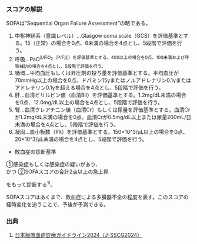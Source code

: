 ### スコアの解説
SOFAは”Sequential Organ Failure Assessment”の略である。

1. 中枢神経系（意識レベル）…Glasgow coma scale（GCS）を評価基準とする。15（正常）の場合を0点、6未満の場合を4点とし、5段階で評価を行う。  
2. 呼吸…PaO<sup>2</sub>/FiO<sub>2</sub>（P/F比）を評価基準とする。400以上の場合を0点、100未満および呼吸補助の場合を4点とし、5段階で評価を行う。  
3. 循環…平均血圧もしくは昇圧剤の投与量を評価基準とする。平均血圧が70mmHg以上の場合を0点、ドパミン15γまたはノルアドレナリン0.1γまたはアドレナリン0.1γを超える場合を4点とし、5段階で評価を行う。  
4. 肝…血清ビリルビン値（血清Bil）を評価基準とする。1.2mg/dL未満の場合を0点、12.0mg/dL以上の場合を4点とし、5段階で評価を行う。  
5. 腎…血清クレアチニン値（血清Cr）もしくは尿量を評価基準とする。血清Crが1.2mg/dL未満の場合を0点、血清Crが0.5mg/dL以上または尿量200mL/日未満の場合を4点とし、5段階で評価を行う。  
6. 凝固…血小板数（Plt）を評価基準とする。150×10^3/μL以上の場合を0点、20×10^3/μL未満の場合を4点とし、5段階で評価を行う。

* 敗血症の診断基準

①感染症もしくは感染症の疑いがあり、  
かつ
②SOFAスコアの合計2点以上の急上昇

をもって診断する<sup>1)</sup>。

SOFAスコアはあくまで、敗血症による多臓器不全の程度を表す。このスコアの経時変化を追うことで、予後が予測できる。

### 出典
1. [日本版敗血症診療ガイドライン2024（J-SSCG2024）](https://onlinelibrary.wiley.com/pb-assets/assets/18833772/jja2s0025_JAAM.pdf) 